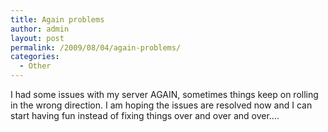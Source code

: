 ```yaml
---
title: Again problems
author: admin
layout: post
permalink: /2009/08/04/again-problems/
categories:
  - Other
---
```

I had some issues with my server AGAIN, sometimes things keep on rolling in the wrong direction. I am hoping the issues are resolved now and I can start having fun instead of fixing things over and over and over&#8230;.